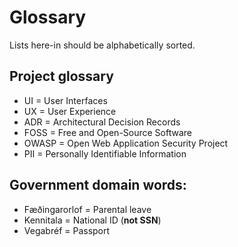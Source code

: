# Glossary

Lists here-in should be alphabetically sorted.

## Project glossary

- UI = User Interfaces
- UX = User Experience
- ADR = Architectural Decision Records
- FOSS = Free and Open-Source Software
- OWASP = Open Web Application Security Project
- PII = Personally Identifiable Information

## Government domain words:

- Fæðingarorlof = Parental leave
- Kennitala = National ID (**not SSN**)
- Vegabréf = Passport
